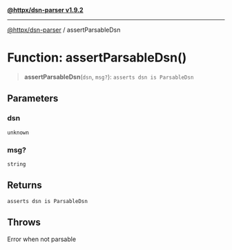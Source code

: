 [**@httpx/dsn-parser v1.9.2**](../README.md)

***

[@httpx/dsn-parser](../README.md) / assertParsableDsn

# Function: assertParsableDsn()

> **assertParsableDsn**(`dsn`, `msg?`): `asserts dsn is ParsableDsn`

## Parameters

### dsn

`unknown`

### msg?

`string`

## Returns

`asserts dsn is ParsableDsn`

## Throws

Error when not parsable
